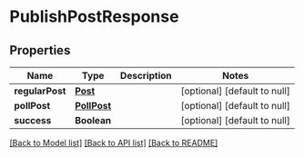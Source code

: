 # PublishPostResponse
## Properties

| Name | Type | Description | Notes |
|------------ | ------------- | ------------- | -------------|
| **regularPost** | [**Post**](Post.md) |  | [optional] [default to null] |
| **pollPost** | [**PollPost**](PollPost.md) |  | [optional] [default to null] |
| **success** | **Boolean** |  | [optional] [default to null] |

[[Back to Model list]](../README.md#documentation-for-models) [[Back to API list]](../README.md#documentation-for-api-endpoints) [[Back to README]](../README.md)

